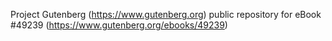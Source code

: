 Project Gutenberg (https://www.gutenberg.org) public repository for
eBook #49239 (https://www.gutenberg.org/ebooks/49239)

